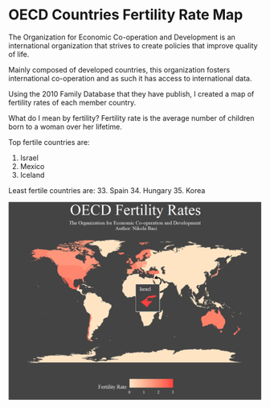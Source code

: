 # OECD Countries Fertility Rate Map

The Organization for Economic Co-operation and Development is an international organization that strives to create policies that improve quality of life.

Mainly composed of developed countries, this organization fosters international co-operation and as such it has access to international data.

Using the 2010 Family Database that they have publish, I created a map of fertility rates of each member country.

What do I mean by fertility?
Fertility rate is the average number of children born to a woman over her lifetime.

Top fertile countries are:
1. Israel
2. Mexico
3. Iceland

Least fertile countries are:
33. Spain
34. Hungary
35. Korea

![World Map of Fertility Rate in OECD Countries](fertility_rate_oecd.png)
